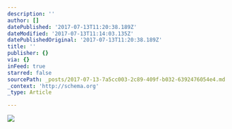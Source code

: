```yaml
---
description: ''
author: []
datePublished: '2017-07-13T11:20:38.189Z'
dateModified: '2017-07-13T11:14:03.135Z'
datePublishedOriginal: '2017-07-13T11:20:38.189Z'
title: ''
publisher: {}
via: {}
inFeed: true
starred: false
sourcePath: _posts/2017-07-13-7a5cc003-2c89-409f-b032-6392476054e4.md
_context: 'http://schema.org'
_type: Article

---
```

![](https://the-grid-user-content.s3-us-west-2.amazonaws.com/f581dd03-9656-42bd-a518-3f9b4bce9b1d.jpg)